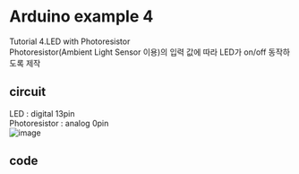 # Arduino example 4
Tutorial 4.LED with Photoresistor \
Photoresistor(Ambient Light Sensor 이용)의 입력 값에 따라 LED가 on/off 동작하도록 제작

## circuit
LED : digital 13pin \
Photoresistor : analog 0pin\
![image](https://user-images.githubusercontent.com/79436159/108827131-906fe400-7608-11eb-8f8c-900b45b5d1dd.png)

## code


